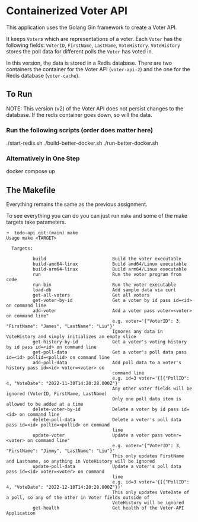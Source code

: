 # Containerized Voter API

This application uses the Golang Gin framework to create a Voter API.

It keeps `Voter`s which are representations of a voter. Each `Voter` has the following fields: 
`VoterID`, `FirstName`, `LastName`, `VoteHistory`. `VoteHistory` stores the poll data for different
polls the `Voter` has voted in.  

In this version, the data is stored in a Redis database. There are two containers the container for the Voter API (`voter-api-2`) and the one for the Redis database (`voter-cache`).

## To Run

NOTE: This version (v2) of the Voter API does not persist changes to the database. If the redis container goes down, so will the data.

### Run the following scripts (order does matter here)

  ./start-redis.sh
  ./build-better-docker.sh
  ./run-better-docker.sh

### Alternatively in One Step


  docker compose up


## The Makefile

Everything remains the same as the previous assignment. 

To see everything you can do you can just run `make` and some of the make targets take parameters.

```
➜  todo-api git:(main) make
Usage make <TARGET>

  Targets:

          build                         Build the voter executable
          build-amd64-linux	            Build amd64/Linux executable
          build-arm64-linux	            Build arm64/Linux executable
          run                           Run the voter program from code
          run-bin                       Run the voter executable
          load-db                       Add sample data via curl
          get-all-voters                Get all voters
          get-voter-by-id               Get a voter by id pass id=<id> on command line
          add-voter                     Add a voter pass voter=<voter> on command line"
                                        e.g. voter='{"VoterID": 3, "FirstName": "James", "LastName": "Liu"}'
                                        Ignores any data in VoteHistory and simply initializes an empty slice
          get-history-by-id             Get a voter's voting history by id pass id=<id> on command line
          get-poll-data                 Get a voter's poll data pass id=<id> pollid=<pollid> on command line
          add-poll-data                 Add poll data to a voter's history pass id=<id> voter=<voter> on    
                                        command line
                                        e.g. id=3 voter='{[{"PollID": 4, "VoteDate": "2022-11-30T14:20:28.000Z"}'
                                        Any other voter fields will be ignored (VoterID, FirstName, LastName)
                                        Only one poll data item is allowed to be added at a time
          delete-voter-by-id            Delete a voter by id pass id=<id> on command line
          delete-poll-data              Delete a voter's poll data pass id=<id> pollid=<pollid> on command  
                                        line
          update-voter                  Update a voter pass voter=<voter> on command line"
                                        e.g. voter='{"VoterID": 3, "FirstName": "Jimmy", "LastName": "Liu"}'
                                        This only updates FirstName and Lastname, so anything in VoteHistory will be ignored
          update-poll-data              Update a voter's poll data pass id=<id> voter=<voter> on command  
                                        line
                                        e.g. id=3 voter='{[{"PollID": 4, "VoteDate": "2022-12-10T14:20:28.000Z"})'
                                        This only updates VoteDate of a poll, so any of the other in Voter fields outside of
                                        VoteHistory will be ignored
          get-health                    Get health of the Voter-API Application
```